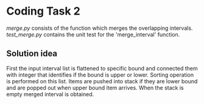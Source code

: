 # Coding Task 2
*merge.py* consists of the function which merges the overlapping intervals.
*test_merge.py* contains the unit test for the 'merge_interval' function.
## Solution idea
First the input interval list is flattened to specific bound and connected them with integer that identifies if the bound is upper or lower. Sorting operation is performed on this list. Items are pushed into stack if they are lower bound and are popped out when upper bound item arrives. When the stack is empty merged interval is obtained.
